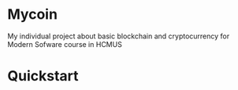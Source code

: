 # Mycoin

My individual project about basic blockchain and cryptocurrency for Modern Sofware course in HCMUS

# Quickstart
